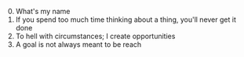 0. What's my name
1. If you spend too much time thinking about a thing, you'll never get it done
2. To hell with circumstances; I create opportunities
3. A goal is not always meant to be reach